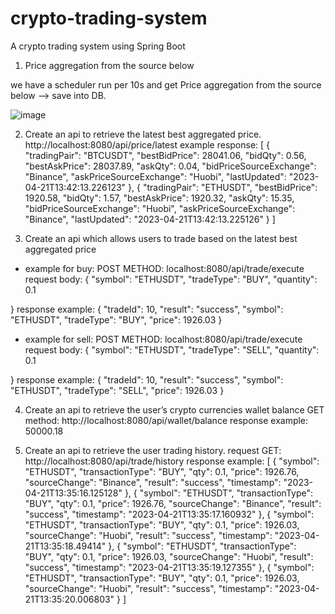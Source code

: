 # crypto-trading-system
A crypto trading system using Spring Boot

1. Price aggregation from the source below

we have a scheduler run per 10s and get Price aggregation from the source below --> save into DB.

![image](https://user-images.githubusercontent.com/6282021/233560504-8d841222-6b13-4ca5-9270-61cd1610f602.png)


2. Create an api to retrieve the latest best aggregated price.
http://localhost:8080/api/price/latest
example response:
[
{
"tradingPair": "BTCUSDT",
"bestBidPrice": 28041.06,
"bidQty": 0.56,
"bestAskPrice": 28037.89,
"askQty": 0.04,
"bidPriceSourceExchange": "Binance",
"askPriceSourceExchange": "Huobi",
"lastUpdated": "2023-04-21T13:42:13.226123"
},
{
"tradingPair": "ETHUSDT",
"bestBidPrice": 1920.58,
"bidQty": 1.57,
"bestAskPrice": 1920.32,
"askQty": 15.35,
"bidPriceSourceExchange": "Huobi",
"askPriceSourceExchange": "Binance",
"lastUpdated": "2023-04-21T13:42:13.225126"
}
]


3. Create an api which allows users to trade based on the latest best aggregated
price
- example for buy:
POST METHOD: localhost:8080/api/trade/execute
request body: 
{
    "symbol": "ETHUSDT",
    "tradeType": "BUY",
    "quantity": 0.1

}
response example:
{
    "tradeId": 10,
    "result": "success",
    "symbol": "ETHUSDT",
    "tradeType": "BUY",
    "price": 1926.03
}

- example for sell:
POST METHOD: localhost:8080/api/trade/execute
request body: 
{
    "symbol": "ETHUSDT",
    "tradeType": "SELL",
    "quantity": 0.1

}
response example:
{
    "tradeId": 10,
    "result": "success",
    "symbol": "ETHUSDT",
    "tradeType": "SELL",
    "price": 1926.03
}

4. Create an api to retrieve the user’s crypto currencies wallet balance
GET method: http://localhost:8080/api/wallet/balance
response example: 50000.18

5. Create an api to retrieve the user trading history.
request GET: http://localhost:8080/api/trade/history
response example: 
[
{
"symbol": "ETHUSDT",
"transactionType": "BUY",
"qty": 0.1,
"price": 1926.76,
"sourceChange": "Binance",
"result": "success",
"timestamp": "2023-04-21T13:35:16.125128"
},
{
"symbol": "ETHUSDT",
"transactionType": "BUY",
"qty": 0.1,
"price": 1926.76,
"sourceChange": "Binance",
"result": "success",
"timestamp": "2023-04-21T13:35:17.160932"
},
{
"symbol": "ETHUSDT",
"transactionType": "BUY",
"qty": 0.1,
"price": 1926.03,
"sourceChange": "Huobi",
"result": "success",
"timestamp": "2023-04-21T13:35:18.49414"
},
{
"symbol": "ETHUSDT",
"transactionType": "BUY",
"qty": 0.1,
"price": 1926.03,
"sourceChange": "Huobi",
"result": "success",
"timestamp": "2023-04-21T13:35:19.127355"
},
{
"symbol": "ETHUSDT",
"transactionType": "BUY",
"qty": 0.1,
"price": 1926.03,
"sourceChange": "Huobi",
"result": "success",
"timestamp": "2023-04-21T13:35:20.006803"
}
]




